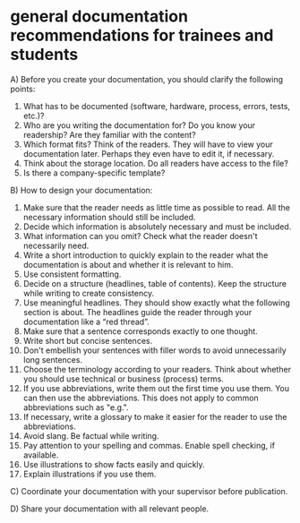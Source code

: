 # general documentation recommendations for trainees and students

A) Before you create your documentation, you should clarify the following points:

1. What has to be documented (software, hardware, process, errors, tests, etc.)?
2. Who are you writing the documentation for? Do you know your readership? Are they familiar with the content?
3. Which format fits? Think of the readers. They will have to view your documentation later. Perhaps they even have to edit it, if necessary.
4. Think about the storage location. Do all readers have access to the file?
5. Is there a company-specific template?

B) How to design your documentation:

1. Make sure that the reader needs as little time as possible to read. All the necessary information should still be included.
2. Decide which information is absolutely necessary and must be included.
3. What information can you omit? Check what the reader doesn't necessarily need.
4. Write a short introduction to quickly explain to the reader what the documentation is about and whether it is relevant to him.
5. Use consistent formatting.
6. Decide on a structure (headlines, table of contents). Keep the structure while writing to create consistency.
7. Use meaningful headlines. They should show exactly what the following section is about. The headlines guide the reader through your documentation like a “red thread”.
8. Make sure that a sentence corresponds exactly to one thought.
9. Write short but concise sentences.
10. Don't embellish your sentences with filler words to avoid unnecessarily long sentences.
11. Choose the terminology according to your readers. Think about whether you should use technical or business (process) terms.
12. If you use abbreviations, write them out the first time you use them. You can then use the abbreviations. This does not apply to common abbreviations such as "e.g.". 
13. If necessary, write a glossary to make it easier for the reader to use the abbreviations.
14. Avoid slang. Be factual while writing.
15. Pay attention to your spelling and commas. Enable spell checking, if available.
16. Use illustrations to show facts easily and quickly.
17. Explain illustrations if you use them.

C) Coordinate your documentation with your supervisor before publication.

D) Share your documentation with all relevant people.
